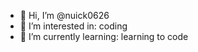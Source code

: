 - 👋 Hi, I’m @nuick0626
- 👀 I’m interested in: coding
- 🌱 I’m currently learning: learning to code

<!---
nuick0626/nuick0626 is a ✨ special ✨ repository because its `README.md` (this file) appears on your GitHub profile.
You can click the Preview link to take a look at your changes.
--->
